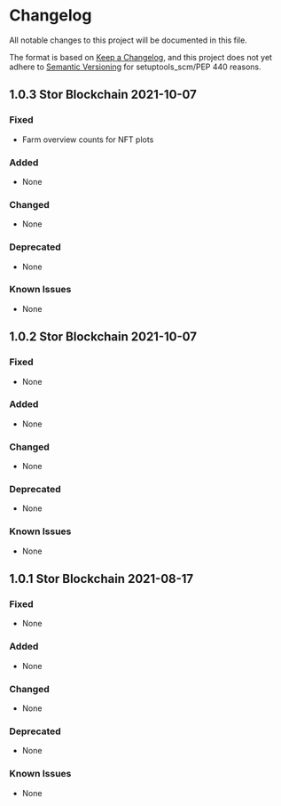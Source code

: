 # Changelog

All notable changes to this project will be documented in this file.

The format is based on [Keep a Changelog](https://keepachangelog.com/en/1.0.0/),
and this project does not yet adhere to [Semantic Versioning](https://semver.org/spec/v2.0.0.html)
for setuptools_scm/PEP 440 reasons.

## 1.0.3 Stor Blockchain 2021-10-07

### Fixed

- Farm overview counts for NFT plots

### Added

- None

### Changed

- None

### Deprecated

- None

### Known Issues

- None

## 1.0.2 Stor Blockchain 2021-10-07

### Fixed

- None

### Added

- None

### Changed

- None

### Deprecated

- None

### Known Issues

- None

## 1.0.1 Stor Blockchain 2021-08-17

### Fixed

- None

### Added

- None

### Changed

- None

### Deprecated

- None

### Known Issues

- None
